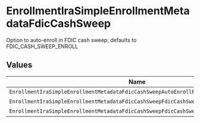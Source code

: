 # EnrollmentIraSimpleEnrollmentMetadataFdicCashSweep

Option to auto-enroll in FDIC cash sweep; defaults to FDIC_CASH_SWEEP_ENROLL


## Values

| Name                                                                                   | Value                                                                                  |
| -------------------------------------------------------------------------------------- | -------------------------------------------------------------------------------------- |
| `EnrollmentIraSimpleEnrollmentMetadataFdicCashSweepAutoEnrollFdicCashSweepUnspecified` | AUTO_ENROLL_FDIC_CASH_SWEEP_UNSPECIFIED                                                |
| `EnrollmentIraSimpleEnrollmentMetadataFdicCashSweepFdicCashSweepEnroll`                | FDIC_CASH_SWEEP_ENROLL                                                                 |
| `EnrollmentIraSimpleEnrollmentMetadataFdicCashSweepFdicCashSweepDecline`               | FDIC_CASH_SWEEP_DECLINE                                                                |